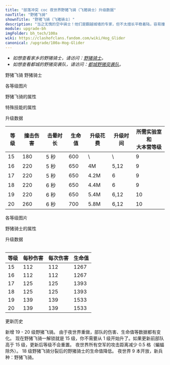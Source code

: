 ```yaml
---
title: "部落冲突 coc 夜世界野猪飞骑（飞猪骑士）升级数据"
navTitle: "野猪飞骑"
shownTitle: "野猪飞骑（飞猪骑士）"
description: "当之无愧的空中骑士！他们是翻越城墙的专家，但不太擅长平稳着陆，容易撞上建筑。"
module: upgrade-bh
imgFolder: bh_tech/100a
wiki: https://clashofclans.fandom.com/wiki/Hog_Glider
canonical: /upgrade/100a-Hog-Glider
---
```


<script setup>
const tableExtraGliderInfo = [
    {
        "column": 4,
        "type": "cost",
        "gpClass": "research",
        "icon": "Elixir2"
    },
    {
        "column": 5,
        "type": "time",
        "gpClass": "research"
    }
];
</script>

- *如想查看家乡的野猪骑士，请访问：[野猪骑士](/upgrade/0081-Hog-Rider)。*
- *如想查看都城的野猪突袭队，请访问：[都城野猪突袭队](/upgrade/200b-Hog-Raiders)。*

<SwitchTabs contentClass="cp-unit-items" :stickyTabs="true" :pageTabs="true">
    <SwitchTab tabId="cp-unit-item-0" :activeTab="true">野猪飞骑</SwitchTab>
    <SwitchTab tabId="cp-unit-item-1">野猪骑士</SwitchTab>
</SwitchTabs>

<!-- ↓↓↓ 野猪飞骑 ↓↓↓ -->
<SwitchTabGroup id="cp-unit-item-0" class="cp-unit-items">
<UnitInfo :folder="$frontmatter.imgFolder" imgSrc="Hog_Glider_info.png" imgAlt="野猪飞骑"
    description="当之无愧的空中骑士！他们是翻越城墙的专家，但不太擅长平稳着陆，容易撞上建筑。" />

<SmallTitle>各等级图片</SmallTitle>

<Panel>
    <UnitImgGroup :folder="$frontmatter.imgFolder">
        <UnitImg imgTitle="15 - 16 级" imgSrc="Hog_Glider15.png" />
        <UnitImg imgTitle="17 级" imgSrc="Hog_Glider17.png" />
        <UnitImg imgTitle="18 级" imgSrc="Hog_Glider18.png" />
        <UnitImg imgTitle="19 级" imgSrc="Hog_Glider19.png" />
        <UnitImg imgTitle="20 级" imgSrc="Hog_Glider20.png" />
    </UnitImgGroup>
</Panel>

<SmallTitle>野猪飞骑的属性</SmallTitle>

<UnitProperties>
    <UnitProperty pKey="部队类型" pValue="空中单位" />
    <UnitProperty pKey="攻击偏好" pValue="防御建筑" />
    <UnitProperty pKey="伤害类型" pValue="单体伤害" /> 
    <UnitProperty pKey="攻击的目标" pValue="仅地面目标" />
    <UnitProperty pKey="移动速度" pValue="3 格/秒" />
    <UnitProperty pKey="撞击时机" pValue="到达目标后 0.2 秒" />
    <UnitProperty pKey="攻击距离" pValue="0.5 格" />
    <UnitProperty pKey="每个兵营的部队数量" pValue="2" />
    <UnitProperty pKey="所需训练营等级" pValue="11" />
    <UnitProperty pKey="所需夜世界大本等级" pValue="9" />
</UnitProperties>

<SmallTitle>特殊技能的属性</SmallTitle>

<UnitProperties>
    <UnitProperty pKey="技能名称" pValue="奇袭俯冲" />
    <UnitProperty pKey="技能类型" pValue="一次性技能" />
    <UnitProperty pKey="技能描述" pValue="撞击目标后可让其瘫痪几秒" />
</UnitProperties> 

<SmallTitle>升级数据</SmallTitle>

<UnitTable :tableExtraInfo="tableExtraGliderInfo">

| 等级 | 撞击伤害 | 击晕时长|  生命值  | 升级花费 | 升级时间 |所需实验室和<br>大本营等级|
| ---- |   ---   |   ---  |   ---   |   ---   |    ---   |           ---          |
|  15  |   180   |   5 秒 |    600  |     \   |     \    |            9           |
|  16  |   220   |   5 秒 |    650  |     4M  |  5,12    |            9           |
|  17  |   220   |   5 秒 |    650  |   4.2M  |  6       |            9           |
|  18  |   220   |   6 秒 |    650  |   4.4M  |  6       |            9           |
|  19  |   220   |   6 秒 |    650  |   5.4M  |  6,12    |           10           |
|  20  |   260   |   6 秒 |    700  |   5.8M  |  6,12    |           10           |
</UnitTable>
</SwitchTabGroup>

<!-- ↓↓↓ 野猪骑士 ↓↓↓ -->
<SwitchTabGroup id="cp-unit-item-1" class="cp-unit-items">
<UnitInfo :folder="$frontmatter.imgFolder" imgSrc="Hog_Rider_info.png" imgAlt="野猪骑士"
    description="滑翔翼被摧毁后，战场上将出现一人一猪两位勇士，他们可以轻松跃过城墙，继续为您战斗。" />

<SmallTitle>各等级图片</SmallTitle>

<Panel>
    <UnitImgGroup :folder="$frontmatter.imgFolder">
        <UnitImg imgTitle="15 - 16 级" imgSrc="Hog_Rider15.png" />
        <UnitImg imgTitle="17 级" imgSrc="Hog_Rider17.png" />
        <UnitImg imgTitle="18 级" imgSrc="Hog_Rider18.png" />
        <UnitImg imgTitle="19 级" imgSrc="Hog_Rider19.png" />
        <UnitImg imgTitle="20 级" imgSrc="Hog_Rider20.png" />
    </UnitImgGroup>
</Panel>

<SmallTitle>野猪骑士的属性</SmallTitle>

<UnitProperties>
    <UnitProperty pKey="部队类型" pValue="地面近战单位" />
    <UnitProperty pKey="兵种重量" pValue="12" />
    <UnitProperty pKey="攻击偏好" pValue="防御建筑" />
    <UnitProperty pKey="伤害类型" pValue="单体伤害" /> 
    <UnitProperty pKey="攻击的目标" pValue="仅地面目标" />
    <UnitProperty pKey="移动速度" pValue="4 格/秒" />
    <UnitProperty pKey="攻击速度" pValue="1 秒/次" />
    <UnitProperty pKey="攻击距离" pValue="1 格" />
</UnitProperties>

<SmallTitle>升级数据</SmallTitle>

<Table>

| 等级 | 每秒伤害 | 每次伤害|  生命值  |
| ---- |   ---   |   ---  |   ---   |
|  15  |   112   |   112  |   1267  |
|  16  |   112   |   112  |   1267  |
|  17  |   125   |   125  |   1393  |
|  18  |   125   |   125  |   1393  |
|  19  |   139   |   139  |   1533  |
|  20  |   139   |   139  |   1533  |
</Table>
</SwitchTabGroup>

<!-- ↓↓↓ 公共部分 ↓↓↓ -->
<SmallTitle>更新历史</SmallTitle>

<Timeline>
    <TimelineItem date="2023/05/15">
        <TimelineRow>新增 19 - 20 级野猪飞骑。</TimelineRow>
        <TimelineRow>由于夜世界重做，部队的伤害、生命值等数据都有变化。</TimelineRow>
        <TimelineRow>现在野猪飞骑一解锁就是 15 级，你不需要从 1 级开始升了。如果更新前部队高于 15 级，更新后等级不会重置。</TimelineRow>
    </TimelineItem>
    <TimelineItem date="2022/05/02">
        <TimelineRow>夜世界所有空军的攻击距离减少 0.5 格（蝙蝠除外）。</TimelineRow>
    </TimelineItem>
    <TimelineItem date="2019/09/11">
        <TimelineRow>18 级野猪飞骑分裂后的野猪骑士的生命值降低。</TimelineRow>
    </TimelineItem>
    <TimelineItem date="2019/06/18">
        <TimelineRow>夜世界 9 本开放，新兵种：野猪飞骑。</TimelineRow>
    </TimelineItem>
    <TimelineItem :historyBottom="true" />
</Timeline>